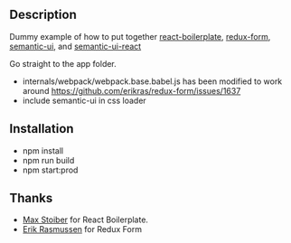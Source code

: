 ## Description

Dummy example of how to put together [react-boilerplate](https://github.com/mxstbr/react-boilerplate), [redux-form](https://github.com/erikras/redux-form), [semantic-ui](https://github.com/Semantic-Org/Semantic-UI), and [semantic-ui-react](https://github.com/Semantic-Org/Semantic-UI-React)

Go straight to the app folder.
* internals/webpack/webpack.base.babel.js has been modified to work around https://github.com/erikras/redux-form/issues/1637
* include semantic-ui in css loader

## Installation

* npm install
* npm run build
* npm start:prod

## Thanks

* [Max Stoiber](https://twitter.com/mxstbr) for React Boilerplate.
* [Erik Rasmussen](https://twitter.com/erikras) for Redux Form
